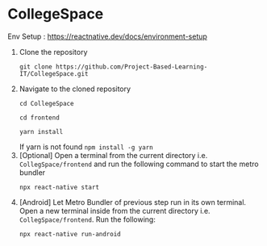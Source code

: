 # CollegeSpace

Env Setup : https://reactnative.dev/docs/environment-setup

<ol>
  <li>
    Clone the repository
    <p><code>git clone https://github.com/Project-Based-Learning-IT/CollegeSpace.git</code></p>
  </li>
  <li>
    Navigate to the cloned repository
    <p><code>cd CollegeSpace</code></p>
    <p><code>cd frontend</code></p>
    <p><code>yarn install</code></p>
    If yarn is not found <code>npm install -g yarn</code>
  </li>
  <li>
  [Optional]
    Open a terminal from the current directory i.e. <code>CollegSpace/frontend</code> and run the following command to start the metro bundler
    <p><code>npx react-native start</code></p>
  </li>
  <li>
    [Android] Let Metro Bundler of previous step run in its own terminal. Open a new terminal inside from the current directory i.e. <code>CollegSpace/frontend</code>. Run the following:
    <p><code>npx react-native run-android</code></p>
  </li>
<ol>
